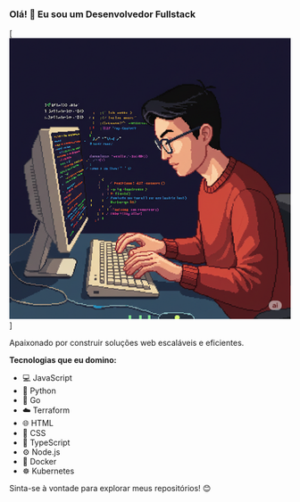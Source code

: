 ### Olá! 👋 Eu sou um Desenvolvedor Fullstack

[![alt text](image.png)]

Apaixonado por construir soluções web escaláveis e eficientes.

**Tecnologias que eu domino:**

* 💻 JavaScript
* 🐍 Python
* 🐹 Go
* ☁️ Terraform
* 🌐 HTML
* 🎨 CSS
* 📜 TypeScript
* ⚙️ Node.js
* 🐳 Docker
* ☸️ Kubernetes

Sinta-se à vontade para explorar meus repositórios! 😊
